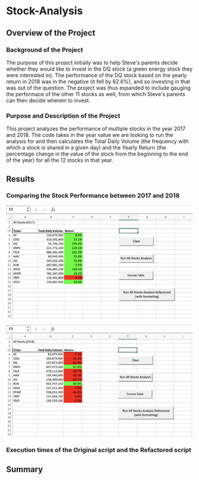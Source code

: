 # Stock-Analysis

## Overview of the Project
### Background of the Project
The purpose of this project initially was to help Steve's parents decide whether they would like to invest in the DQ stock (a green energy stock they were interested in). The performance of the DQ stock based on the yearly return in 2018 was in the negative (it fell by 62.6%), and so investing in that was out of the question. The project was thus expanded to include gauging the performace of the other 11 stocks as well, from which Steve's parents can then decide wherein to invest. 
### Purpose and Description of the Project
This project analyzes the performance of multiple stocks in the year 2017 and 2018. The code takes in the year value we are looking to run the analysis for and then calculates the Total Daily Volume (the frequency with which a stock is shared in a given day) and the Yearly Return (the percentage change in the value of the stock from the beginning to the end of the year) for all the 12 stocks in that year. 

## Results
### Comparing the Stock Performance between 2017 and 2018
![Output 2017](https://github.com/SohaT7/Stock-Analysis/blob/main/Output_OriginalCode_2017.png)

![Output 2018](https://github.com/SohaT7/Stock-Analysis/blob/main/Output_OriginalCode_2018.png)

### Execution times of the Original script and the Refactored script

## Summary
